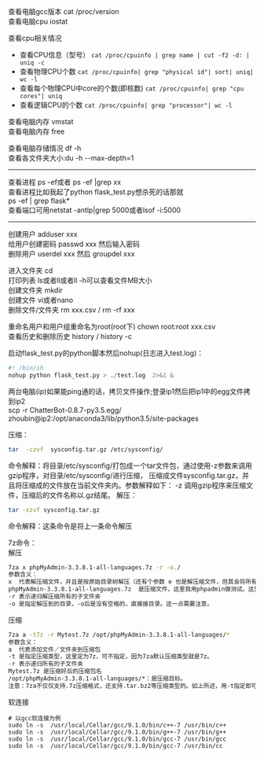 查看电脑gcc版本 cat /proc/version<br>
查看电脑cpu iostat<br>

查看cpu相关情况<br>
 - 查看CPU信息（型号） ```cat /proc/cpuinfo | grep name | cut -f2 -d: | uniq -c```
 - 查看物理CPU个数 ```cat /proc/cpuinfo| grep "physical id"| sort| uniq| wc -l```
 - 查看每个物理CPU中core的个数(即核数) ```cat /proc/cpuinfo| grep "cpu cores"| uniq```
 - 查看逻辑CPU的个数 ```cat /proc/cpuinfo| grep "processor"| wc -l```
 
查看电脑内存 vmstat<br>
查看电脑内存 free<br>

查看电脑存储情况 df -h<br>
查看各文件夹大小:du -h --max-depth=1<br>

---
查看进程 ps -ef或者 ps -ef |grep xx<br>
查看进程比如我起了python flask_test.py想杀死的话那就<br>
ps -ef | grep flask*<br>
查看端口可用netstat -antlp|grep 5000或者lsof -i:5000

---

创建用户 adduser xxx<br>
给用户创建密码 passwd xxx 然后输入密码<br>
删除用户 userdel xxx 然后 groupdel xxx<br>

进入文件夹 cd<br>
打印列表 ls或者ll或者ll -h可以查看文件MB大小<br>
创建文件夹 mkdir<br>
创建文件 vi或者nano<br>
删除文件/文件夹 rm xxx.csv / rm -rf xxx<br>

重命名用户和用户组重命名为root(root下) chown root:root xxx.csv <br>
查看历史和删除历史 history / history -c <br>

启动flask_test.py的python脚本然后nohup(日志进入test.log)：
```python
#! /bin/sh
nohup python flask_test.py > ./test.log  2>&1 &
```
两台电脑(ip)如果能ping通的话，拷贝文件操作;登录ip1然后把ip1中的egg文件拷到ip2<br>
scp -r ChatterBot-0.8.7-py3.5.egg/ zhoubin@ip2:/opt/anaconda3/lib/python3.5/site-packages

压缩：
```bash
tar  -czvf  sysconfig.tar.gz /etc/sysconfig/ 
```
命令解释：将目录/etc/sysconfig/打包成一个tar文件包，通过使用-z参数来调用gzip程序，对目录/etc/sysconfig/进行压缩，
压缩成文件sysconfig.tar.gz，并且将压缩成的文件放在当前文件夹内。参数解释如下：
-z 调用gzip程序来压缩文件，压缩后的文件名称以.gz结尾。
解压：
```bash
tar -xzvf sysconfig.tar.gz
```
命令解释：这条命令是将上一条命令解压

7z命令：<br>
解压
```bash
7za x phpMyAdmin-3.3.8.1-all-languages.7z -r -o./
参数含义：
x  代表解压缩文件，并且是按原始目录树解压（还有个参数 e 也是解压缩文件，但其会将所有文件都解压到根下，而不是自己原有的文件夹下）
phpMyAdmin-3.3.8.1-all-languages.7z  是压缩文件，这里我用phpadmin做测试。这里默认使用当前目录下的phpMyAdmin-3.3.8.1-all-languages.7z
-r 表示递归解压缩所有的子文件夹
-o 是指定解压到的目录，-o后是没有空格的，直接接目录。这一点需要注意。
```
压缩
```bash
7za a -t7z -r Mytest.7z /opt/phpMyAdmin-3.3.8.1-all-languages/*
参数含义：
a  代表添加文件／文件夹到压缩包
-t 是指定压缩类型，这里定为7z，可不指定，因为7za默认压缩类型就是7z。
-r 表示递归所有的子文件夹
Mytest.7z 是压缩好后的压缩包名
/opt/phpMyAdmin-3.3.8.1-all-languages/*：是压缩目标。
注意：7za不仅仅支持.7z压缩格式，还支持.tar.bz2等压缩类型的。如上所述，用-t指定即可。
```

软连接
```shell
# 以gcc软连接为例
sudo ln -s  /usr/local/Cellar/gcc/9.1.0/bin/c++-7 /usr/bin/c++
sudo ln -s  /usr/local/Cellar/gcc/9.1.0/bin/g++-7 /usr/bin/g++
sudo ln -s  /usr/local/Cellar/gcc/9.1.0/bin/gcc-7 /usr/bin/gcc
sudo ln -s  /usr/local/Cellar/gcc/9.1.0/bin/gcc-7 /usr/bin/cc
```

